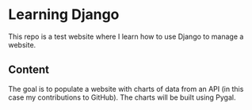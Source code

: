 # Learning Django
This repo is a test website where I learn how to use Django to manage a website.
## Content
The goal is to populate a website with charts of data from an API (in this case my contributions to GitHub). The charts will be built using Pygal.
